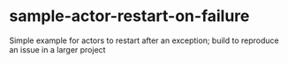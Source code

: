 # sample-actor-restart-on-failure
Simple example for actors to restart after an exception; build to reproduce an issue in a larger project
